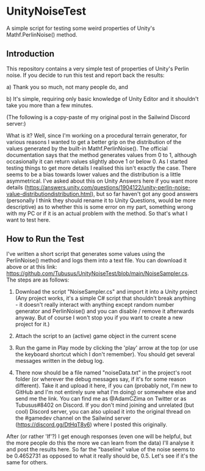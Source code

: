 # UnityNoiseTest
A simple script for testing some weird properties of Unity's Mathf.PerlinNoise() method.

Introduction
------------

This repository contains a very simple test of properties of Unity's Perlin noise. If you decide to run this test and report back the results:

a) Thank you so much, not many people do, and

b) It's simple, requiring only basic knowledge of Unity Editor and it shouldn't take you more than a few minutes.

(The following is a copy-paste of my original post in the Sailwind Discord server:)

What is it? Well, since I'm working on a procedural terrain generator, for various reasons I wanted to get a better grip on the distribution of the values generated by the built-in Mathf.PerlinNoise(). The official documentation says that the method generates values from 0 to 1, although occasionally it can return values slightly above 1 or below 0. As I started testing things to get more details I realised this isn't exactly the case. There seems to be a bias towards lower values and the distribution is a little asymmetrical. I've asked about this on Unity Answers here if you want more details (https://answers.unity.com/questions/1904122/unity-perlin-noise-value-distributiondistribution.html), but so far haven't got any good answers (personally I think they should rename it to Unity Questions, would be more descriptive) as to whether this is some error on my part, something wrong with my PC or if it is an actual problem with the method. So that's what I want to test here.

How to Run the Test
-------------------

I've written a short script that generates some values using the PerlinNoise() method and logs them into a text file. You can download it above or at this link: https://github.com/Tubusus/UnityNoiseTest/blob/main/NoiseSampler.cs. The steps are as follows:

1. Download the script "NoiseSampler.cs" and import it into a Unity project (Any project works, it's a simple C# script that shouldn't break anything - it doesn't really interact with anything except random number generator and PerlinNoise() and you can disable / remove it afterwards anyway. But of course I won't stop you if you want to create a new project for it.)

2. Attach the script to an (active) game object in the current scene

3. Run the game in Play mode by clicking the 'play' arrow at the top (or use the keyboard shortcut which I don't remember). You should get several messages written in the debug log.

4. There now should be a file named "noiseData.txt" in the project's root folder (or wherever the debug messages say, if it's for some reason different). Take it and upload it here, if you can (probably not, I'm new to GitHub and I'm not entirely sure what I'm doing) or somewhere else and send me the link. You can find me as @AdamCZima on Twitter or as Tubusus#8402 on Discord. If you don't mind joining and unrelated (but cool) Discord server, you can also upload it into the original thread on the #gamedev channel on the Sailwind server (https://discord.gg/DtHqT8y6) where I posted this originally.

After (or rather 'If'?) I get enough responses (even one will be helpful, but the more people do this the more we can learn from the data) I'll analyse it and post the results here. So far the "baseline" value of the noise seems to be 0.4652731 as opposed to what it really should be, 0.5. Let's see if it's the same for others. 
